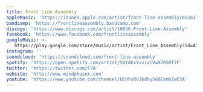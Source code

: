 ```yaml
---
title: Front Line Assembly
appleMusic: 'https://itunes.apple.com/artist/front-line-assembly/6516319'
bandcamp: 'https://frontlineassembly.bandcamp.com'
discogs: 'https://www.discogs.com/artist/10656-Front-Line-Assembly'
facebook: 'https://www.facebook.com/frontlineassembly'
googleMusic: >-
   https://play.google.com/store/music/artist/Front_Line_Assembly?id=Aizgtplesb5jtfqx3bdzqcyzqgq
instagram: ''
soundcloud: 'https://soundcloud.com/front-line-assembly'
spotify: 'https://open.spotify.com/artist/5QYAExYvxixCVwX70SRf7F'
twitter: 'https://twitter.com/F7A'
website: 'http://www.mindphaser.com'
youtube: 'https://www.youtube.com/channel/UCHhsRVJ6dhySG0Exm6ZwESA'
---
```

